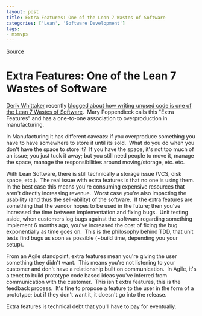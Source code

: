 ```yaml
---
layout: post
title: Extra Features: One of the Lean 7 Wastes of Software
categories: ['Lean', 'Software Development']
tags:
- msmvps
---
```

[Source](http://blogs.msmvps.com/peterritchie/2008/08/18/extra-features-one-of-the-lean-7-wastes-of-software/ "Permalink to Extra Features: One of the Lean 7 Wastes of Software")

# Extra Features: One of the Lean 7 Wastes of Software

[Derik Whittaker][1] recently [blogged about how writing unused code is one of the Lean 7 Wastes of Software][2].  Mary Poppendieck calls this "Extra Features" and has a one-to-one association to overproduction in manufacturing.  

In Manufacturing it has different caveats: if you overproduce something you have to have somewhere to store it until its sold.  What do you do when you don't have the space to store it?  If you have the space, it's not too much of an issue; you just tuck it away; but you still need people to move it, manage the space, manage the responsibilities around moving/storage, etc. etc. 

With Lean Software, there is still technically a storage issue (VCS, disk space, etc.).  The real issue with extra features is that no one is using them. In the best case this means you're consuming expensive resources that aren't directly increasing revenue.  Worst case you're also impacting the usability (and thus the sell-ability) of the software.  If the extra features are something that the vendor hopes to be used in the future; then you've increased the time between implementation and fixing bugs.  Unit testing aside, when customers log bugs against the software regarding something implement 6 months ago, you've increased the cost of fixing the bug exponentially as time goes on.  This is the philosophy behind TDD, that unit tests find bugs as soon as possible (~build time, depending you your setup). 

From an Agile standpoint, extra features mean you're giving the user something they didn't want.  This means you're not listening to your customer and don't have a relationship built on communication.  In Agile, it's a tenet to build prototype code based ideas you've inferred from communication with the customer.  This isn't extra features, this is the feedback process.  It's fine to propose a feature to the user in the form of a prototype; but if they don't want it, it doesn't go into the release. 

Extra features is technical debt that you'll have to pay for eventually.

[1]: http://devlicio.us/blogs/derik_whittaker/default.aspx
[2]: http://devlicio.us/blogs/derik_whittaker/archive/2008/08/06/unused-code-is-the-worst-of-the-7-wastes-of-software.aspx


